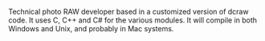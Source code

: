 Technical photo RAW developer based in a customized version of dcraw code. It uses C, C++ and C# for the various modules. It will compile in both Windows and Unix, and probably in Mac systems.